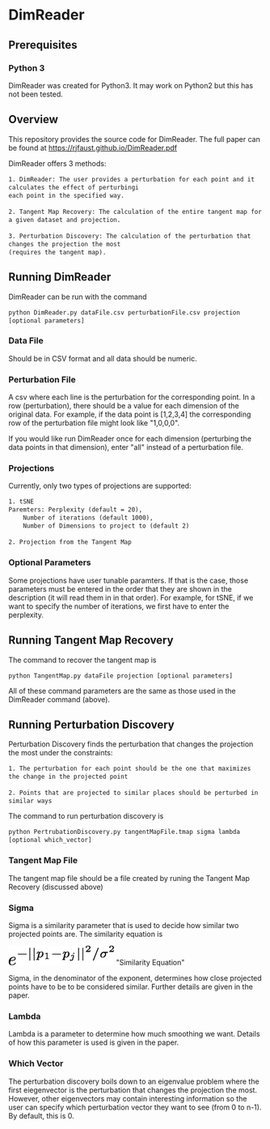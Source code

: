 # DimReader

## Prerequisites
### Python 3
DimReader was created for Python3.  It may work on Python2 but this has not been tested. 

## Overview

This repository provides the source code for DimReader.  The full paper can be found at https://rjfaust.github.io/DimReader.pdf

DimReader offers 3 methods:
    
    1. DimReader: The user provides a perturbation for each point and it calculates the effect of perturbingi
    each point in the specified way.

    2. Tangent Map Recovery: The calculation of the entire tangent map for a given dataset and projection.

    3. Perturbation Discovery: The calculation of the perturbation that changes the projection the most 
    (requires the tangent map).

## Running DimReader
DimReader can be run with the command

```
python DimReader.py dataFile.csv perturbationFile.csv projection [optional parameters]
```

### Data File
 Should be in CSV format and all data should be numeric.

### Perturbation File
 A csv where each line is the perturbation for the corresponding point.  In a row (perturbation), there should be a value for each dimension of the original data.  For example, if the data point is [1,2,3,4] the corresponding row of the perturbation file might look like "1,0,0,0".

If you would like run DimReader once for each dimension (perturbing the data points in that dimension), enter "all" instead of a perturbation file.

### Projections


Currently, only two types of projections are supported:

    1. tSNE 
    Paremters: Perplexity (default = 20), 
        Number of iterations (default 1000), 
        Number of Dimensions to project to (default 2)

    2. Projection from the Tangent Map 


### Optional Parameters
Some projections have user tunable paramters. If that is the case, those parameters must be entered in the order that they are shown in the description (it will read them in in that order).  For example, for tSNE, if we want to specify the number of iterations, we first have to enter the perplexity. 




## Running Tangent Map Recovery
The command to recover the tangent map is

```
python TangentMap.py dataFile projection [optional parameters]
```

All of these command parameters are the same as those used in the DimReader command (above). 


## Running Perturbation Discovery
Perturbation Discovery finds the perturbation that changes the projection the most under the constraints:

    1. The perturbation for each point should be the one that maximizes the change in the projected point

    2. Points that are projected to similar places should be perturbed in similar ways



The command to run perturbation discovery is 

```
python PertrubationDiscovery.py tangentMapFile.tmap sigma lambda [optional which_vector]
```

### Tangent Map File
The tangent map file should be a file created by runing the Tangent Map Recovery (discussed above)

### Sigma
Sigma is a similarity parameter that is used to decide how similar two projected points are.  The similarity equation is

![Simliarity Equation](/images/similarity.png) "Similarity Equation"

Sigma, in the denominator of the exponent, determines how close projected points have to be to be considered similar. Further details are given in the paper.

### Lambda
Lambda is a parameter to determine how much smoothing we want.  Details of how this parameter is used is given in the paper. 

### Which Vector
The perturbation discovery boils down to an eigenvalue problem where the first eiegenvector is the perturbation that changes the projection the most. However, other eigenvectors may contain interesting information so the user can specify which perturbation vector they want to see (from 0 to n-1). By default, this is 0. 





 

